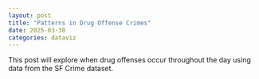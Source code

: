 ```yaml
---
layout: post
title: "Patterns in Drug Offense Crimes"
date: 2025-03-30
categories: dataviz
---
```


This post will explore when drug offenses occur throughout the day using data from the SF Crime dataset.

<!-- Visualization and content will go here -->